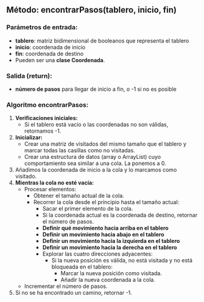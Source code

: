 ## Método: encontrarPasos(tablero, inicio, fin) 

### Parámetros de entrada:

- **tablero**: matriz bidimensional de booleanos que representa el tablero
- **inicio**: coordenada de inicio
- **fin**: coordenada de destino
- Pueden ser una **clase Coordenada**.

### Salida (return):

- **número de pasos** para llegar de inicio a fin, o -1 si no es posible

### Algoritmo encontrarPasos:

1. **Verificaciones iniciales:**
   - Si el tablero está vacío o las coordenadas no son válidas, retornamos -1.
2. **Inicializar:**
   - Crear una matriz de visitados del mismo tamaño que el tablero y marcar todas las casillas como no visitadas.
   - Crear una estructura de datos (array o ArrayList) cuyo comportamiento sea similar a una cola. La ponemos a 0.
3. Añadimos la coordenada de inicio a la cola y lo marcamos como visitado.
4. **Mientras la cola no esté vacía:**
   - Procesar elementos:
     - Obtener el tamaño actual de la cola.
     - Recorrer la cola desde el principio hasta el tamaño actual:
       - Sacar el primer elemento de la cola.
       - Si la coordenada actual es la coordenada de destino, retornar el número de pasos.
       * __Definir qué movimiento hacia arriba en el tablero__
       * __Definir un movimiento hacia abajo en el tablero__
       * __Definir un movimiento hacia la izquierda en el tablero__
       * __Definir un movimiento hacia la derecha en el tablero__
       - Explorar las cuatro direcciones adyacentes:
         - Si la nueva posición es válida, no está visitada y no está bloqueada en el tablero:
           - Marcar la nueva posición como visitada.
           - Añadir la nueva coordenada a la cola.
   - Incrementar el número de pasos.
5. Si no se ha encontrado un camino, retornar -1.
